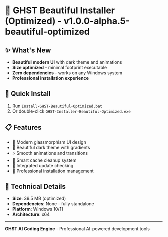 # 🎨 GHST Beautiful Installer (Optimized) - v1.0.0-alpha.5-beautiful-optimized

## ✨ What's New
- **Beautiful modern UI** with dark theme and animations
- **Size optimized** - minimal footprint executable
- **Zero dependencies** - works on any Windows system
- **Professional installation experience**

## 🚀 Quick Install
1. Run `Install-GHST-Beautiful-Optimized.bat`
2. Or double-click `GHST-Installer-Beautiful-Optimized.exe`

## 📋 Features
- 🎨 Modern glassmorphism UI design
- 🌙 Beautiful dark theme with gradients
- ⚡ Smooth animations and transitions
- 🧹 Smart cache cleanup system
- 🔄 Integrated update checking
- 📁 Professional installation management

## 📏 Technical Details
- **Size**: 39.5 MB (optimized)
- **Dependencies**: None - fully standalone
- **Platform**: Windows 10/11
- **Architecture**: x64

---
**GHST AI Coding Engine** - Professional AI-powered development tools
